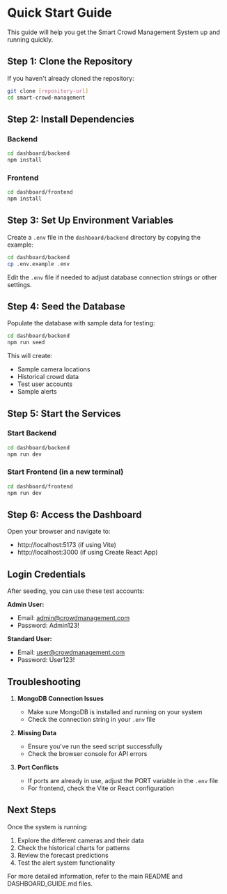# Quick Start Guide

This guide will help you get the Smart Crowd Management System up and running quickly.

## Step 1: Clone the Repository

If you haven't already cloned the repository:

```bash
git clone [repository-url]
cd smart-crowd-management
```

## Step 2: Install Dependencies

### Backend

```bash
cd dashboard/backend
npm install
```

### Frontend

```bash
cd dashboard/frontend
npm install
```

## Step 3: Set Up Environment Variables

Create a `.env` file in the `dashboard/backend` directory by copying the example:

```bash
cd dashboard/backend
cp .env.example .env
```

Edit the `.env` file if needed to adjust database connection strings or other settings.

## Step 4: Seed the Database

Populate the database with sample data for testing:

```bash
cd dashboard/backend
npm run seed
```

This will create:

- Sample camera locations
- Historical crowd data
- Test user accounts
- Sample alerts

## Step 5: Start the Services

### Start Backend

```bash
cd dashboard/backend
npm run dev
```

### Start Frontend (in a new terminal)

```bash
cd dashboard/frontend
npm run dev
```

## Step 6: Access the Dashboard

Open your browser and navigate to:

- http://localhost:5173 (if using Vite)
- http://localhost:3000 (if using Create React App)

## Login Credentials

After seeding, you can use these test accounts:

**Admin User:**

- Email: admin@crowdmanagement.com
- Password: Admin123!

**Standard User:**

- Email: user@crowdmanagement.com
- Password: User123!

## Troubleshooting

1. **MongoDB Connection Issues**

   - Make sure MongoDB is installed and running on your system
   - Check the connection string in your `.env` file

2. **Missing Data**

   - Ensure you've run the seed script successfully
   - Check the browser console for API errors

3. **Port Conflicts**
   - If ports are already in use, adjust the PORT variable in the `.env` file
   - For frontend, check the Vite or React configuration

## Next Steps

Once the system is running:

1. Explore the different cameras and their data
2. Check the historical charts for patterns
3. Review the forecast predictions
4. Test the alert system functionality

For more detailed information, refer to the main README and DASHBOARD_GUIDE.md files.
